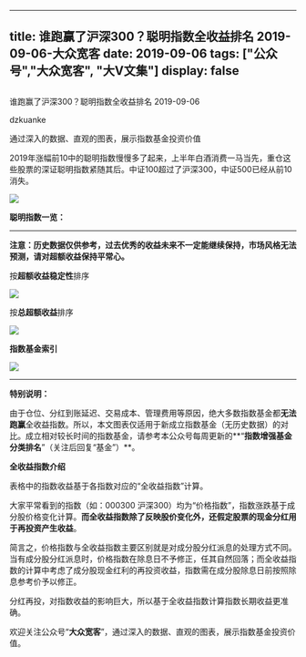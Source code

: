 
---
title:   谁跑赢了沪深300？聪明指数全收益排名 2019-09-06-大众宽客
date: 2019-09-06
tags: ["公众号","大众宽客", "大V文集"]
display: false
---


## 



谁跑赢了沪深300？聪明指数全收益排名 2019-09-06




dzkuanke




通过深入的数据、直观的图表，展示指数基金投资价值




2019年涨幅前10中的聪明指数慢慢多了起来，上半年白酒消费一马当先，重仓这些股票的深证聪明指数紧随其后。中证100超过了沪深300，中证500已经从前10消失。

<img class="rich_pages" data-ratio="0.5622222222222222" data-s="300,640" src="https://mmbiz.qpic.cn/mmbiz_png/PKw3FQPmhIgeOghicotCFcAcHYibENOiajU08s1Kml7XXHUPanEZQSdDzsOkGG0an0IP7KtMTRsbrB68ZvYmpASzw/640?wx_fmt=png" data-type="png" data-w="900" style="">



**聪明指数一览：**

****

**注意：历史数据仅供参考，过去优秀的收益未来不一定能继续保持，市场风格无法预测，请对超额收益保持平常心。**



按**超额收益稳定性**排序

<img class="rich_pages" data-ratio="1.6799116997792494" data-s="300,640" src="https://mmbiz.qpic.cn/mmbiz_png/PKw3FQPmhIgeOghicotCFcAcHYibENOiajUbbDXfXoaulGeWXBhEoUtRdNgvxnWKp1NCkibt37luec9fwO6AZsHC9A/640?wx_fmt=png" data-type="png" data-w="906" style="">

按**总超额收益**排序

<img class="rich_pages" data-ratio="1.6806167400881058" data-s="300,640" src="https://mmbiz.qpic.cn/mmbiz_png/PKw3FQPmhIgeOghicotCFcAcHYibENOiajU4icWnbgRE2AgEGrxjmtWQIQL1qJ1CIGibAdk5hF2U0FUA6PbePdlQTRw/640?wx_fmt=png" data-type="png" data-w="908" style="">



**指数基金索引**

<img class="rich_pages" data-ratio="1.505800464037123" data-s="300,640" src="https://mmbiz.qpic.cn/mmbiz_png/PKw3FQPmhIiaV0MBD3KrSJ5wbBPgtYjucnacEZxrTak1XahEE7748GXwo12rbUdIkdxsoyludy3kXrXA3Fk4Sng/640?wx_fmt=png" data-type="png" data-w="862" style=""/>

****

**特别说明：**



由于仓位、分红到账延迟、交易成本、管理费用等原因，绝大多数指数基金都**无法跑赢**全收益指数。所以，本文图表仅适用于新成立指数基金（无历史数据）的对比。成立相对较长时间的指数基金，请参考本公众号每周更新的**“****指数增强基金分类排名****”（关注后回复“基金”）**。



**全收益指数介绍**



表格中的指数收益基于各指数对应的“全收益指数”计算。



大家平常看到的指数（如：000300 沪深300）均为“价格指数”，指数涨跌基于成分股价格变化计算。**而全收益指数除了反映股价变化外，还假定股票的现金分红用于再投资产生收益**。



简言之，价格指数与全收益指数主要区别就是对成分股分红派息的处理方式不同。当有成分股分红派息时，价格指数在除息日不予修正，任其自然回落；而全收益指数的计算中考虑了成分股现金红利的再投资收益，指数需在成分股除息日前按照除息参考价予以修正。



分红再投，对指数收益的影响巨大，所以基于全收益指数计算指数长期收益更准确。





欢迎关注公众号“**大众宽客**”，通过深入的数据、直观的图表，展示指数基金投资价值。








